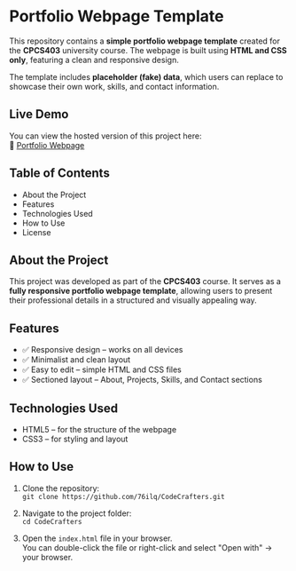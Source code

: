 # **Portfolio Webpage Template**

This repository contains a **simple portfolio webpage template** created for the **CPCS403** university course. The webpage is built using **HTML and CSS only**, featuring a clean and responsive design.

The template includes **placeholder (fake) data**, which users can replace to showcase their own work, skills, and contact information.

## **Live Demo**
You can view the hosted version of this project here:  
🔗 [Portfolio Webpage](https://76ilq.github.io/CodeCrafters/)

## **Table of Contents**
- About the Project  
- Features  
- Technologies Used  
- How to Use  
- License

## **About the Project**
This project was developed as part of the **CPCS403** course. It serves as a **fully responsive portfolio webpage template**, allowing users to present their professional details in a structured and visually appealing way.

## **Features**
- ✅ Responsive design – works on all devices  
- ✅ Minimalist and clean layout  
- ✅ Easy to edit – simple HTML and CSS files  
- ✅ Sectioned layout – About, Projects, Skills, and Contact sections

## **Technologies Used**
- HTML5 – for the structure of the webpage  
- CSS3 – for styling and layout

## **How to Use**
1. Clone the repository:  
   `git clone https://github.com/76ilq/CodeCrafters.git`

2. Navigate to the project folder:  
   `cd CodeCrafters`

3. Open the `index.html` file in your browser.  
   You can double-click the file or right-click and select "Open with" → your browser.
